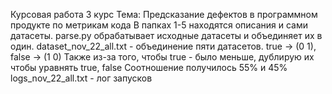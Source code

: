 Курсовая работа 3 курс
Тема: Предсказание дефектов в программном продукте по метрикам кода
В папках 1-5 находятся описания и сами датасеты.
parse.py обрабатывает исходные датасеты и объединяет их в один.
dataset_nov_22_all.txt - объединение пяти датасетов. true -> (0 1), false -> (1 0)
Также из-за того, чтобы true - было меньше, дублирую их чтобы уравнять true, false
Соотношение получилось 55% и 45%
logs_nov_22_all.txt - лог запусков
